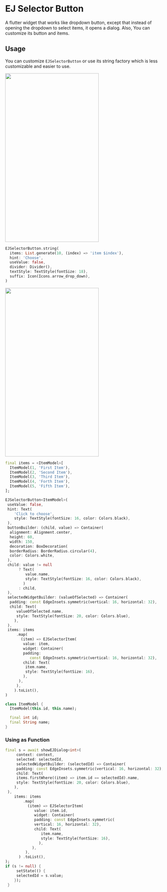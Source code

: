 # EJ Selector Button
A flutter widget that works like dropdown button, except that instead of opening the dropdown to select items, it opens a dialog. Also, You can customize its button and items.

## Usage
You can customize `EJSelectorButton` or use its string factory which is less customizable and easier to use.

<img src="https://i.imgur.com/GN9c96G.gif" width="300" height="540">

```dart
EJSelectorButton.string(
  items: List.generate(10, (index) => 'item $index'),
  hint: 'Choose',
  useValue: false,
  divider: Divider(),
  textStyle: TextStyle(fontSize: 18),
  suffix: Icon(Icons.arrow_drop_down),
)
```


<img src="https://i.imgur.com/vVx7uAF.gif" width="300" height="540">

```dart
final items = <ItemModel>[
  ItemModel(1, 'First Item'),
  ItemModel(2, 'Second Item'),
  ItemModel(3, 'Third Item'),
  ItemModel(4, 'Forth Item'),
  ItemModel(5, 'Fifth Item'),
];

EJSelectorButton<ItemModel>(
 useValue: false,
 hint: Text(
    'Click to choose',
    style: TextStyle(fontSize: 16, color: Colors.black),
 ),
 buttonBuilder: (child, value) => Container(
  alignment: Alignment.center,
  height: 60,
  width: 150,
  decoration: BoxDecoration(
  borderRadius: BorderRadius.circular(4),
  color: Colors.white,
 ),
 child: value != null
      ? Text(
         value.name,
         style: TextStyle(fontSize: 16, color: Colors.black),
        )
      : child,
 ),
 selectedWidgetBuilder: (valueOfSelected) => Container(
  padding: const EdgeInsets.symmetric(vertical: 16, horizontal: 32),
  child: Text(
     valueOfSelected.name,
     style: TextStyle(fontSize: 20, color: Colors.blue),
    ),
 ),
 items: items
     .map(
       (item) => EJSelectorItem(
        value: item,
        widget: Container(
        padding:
           const EdgeInsets.symmetric(vertical: 16, horizontal: 32),
        child: Text(
         item.name,
         style: TextStyle(fontSize: 16),
        ),
      ),
     ),
    ).toList(),
)

class ItemModel {
  ItemModel(this.id, this.name);

  final int id;
  final String name;
}
```

### Using as Function
```dart
final s = await showEJDialog<int>(
     context: context,
     selected: selectedId,
     selectedWidgetBuilder: (selectedId) => Container(
     padding: const EdgeInsets.symmetric(vertical: 16, horizontal: 32),
     child: Text(
     items.firstWhere((item) => item.id == selectedId).name,
     style: TextStyle(fontSize: 20, color: Colors.blue),
    ),
 ),
    items: items
        .map(
          (item) => EJSelectorItem(
             value: item.id,
             widget: Container(
             padding: const EdgeInsets.symmetric(
             vertical: 16, horizontal: 32),
             child: Text(
                item.name,
                style: TextStyle(fontSize: 16),
               ),
            ),
         ),
      ) .toList(),
);
if (s != null) {
     setState(() {
     selectedId = s.value;
    });
 }
```